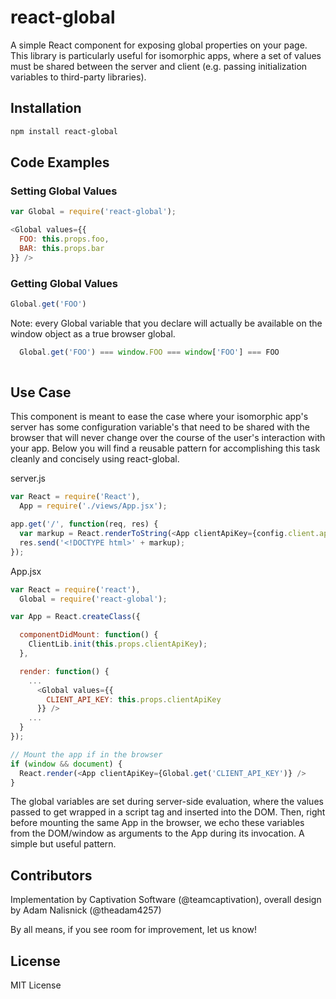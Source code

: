 react-global
============

A simple React component for exposing global properties on your page. This library is particularly useful for isomorphic apps, where a set of values must be shared between the server and client (e.g. passing initialization variables to third-party libraries).

## Installation
```sh
npm install react-global
```
## Code Examples

### Setting Global Values

```js
var Global = require('react-global');

<Global values={{
  FOO: this.props.foo,
  BAR: this.props.bar
}} />

```

### Getting Global Values
```js
Global.get('FOO')
```

Note: every Global variable that you declare will actually be available on the window object as a true browser global.
```js
  Global.get('FOO') === window.FOO === window['FOO'] === FOO
    
```

## Use Case
This component is meant to ease the case where your isomorphic app's server has some configuration variable's that need to be shared with the browser that will never change over the course of the user's interaction with your app. Below you will find a reusable pattern for accomplishing this task cleanly and concisely using react-global.

server.js
```js
var React = require('React'),
  App = require('./views/App.jsx');

app.get('/', function(req, res) {
  var markup = React.renderToString(<App clientApiKey={config.client.api.key} />);
  res.send('<!DOCTYPE html>' + markup);
});

```

App.jsx
```js
var React = require('react'),
  Global = require('react-global');

var App = React.createClass({

  componentDidMount: function() {
    ClientLib.init(this.props.clientApiKey);    
  },

  render: function() {
    ...
      <Global values={{
        CLIENT_API_KEY: this.props.clientApiKey
      }} />
    ...
  }
});

// Mount the app if in the browser
if (window && document) {
  React.render(<App clientApiKey={Global.get('CLIENT_API_KEY')} />
}

```

The global variables are set during server-side evaluation, where the values passed to <Global /> get wrapped in a script tag and inserted into the DOM. Then, right before mounting the same App in the browser, we echo these variables from the DOM/window as arguments to the App during its invocation. A simple but useful pattern.


## Contributors

Implementation by Captivation Software (@teamcaptivation), overall design by Adam Nalisnick (@theadam4257)

By all means, if you see room for improvement, let us know!

## License

MIT License


